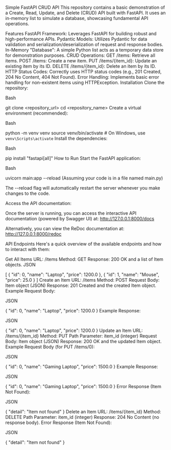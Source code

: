 Simple FastAPI CRUD API
This repository contains a basic demonstration of a Create, Read, Update, and Delete (CRUD) API built with FastAPI. It uses an in-memory list to simulate a database, showcasing fundamental API operations.

Features
FastAPI Framework: Leverages FastAPI for building robust and high-performance APIs.
Pydantic Models: Utilizes Pydantic for data validation and serialization/deserialization of request and response bodies.
In-Memory "Database": A simple Python list acts as a temporary data store for demonstration purposes.
CRUD Operations:
GET /items: Retrieve all items.
POST /items: Create a new item.
PUT /items/{item_id}: Update an existing item by its ID.
DELETE /items/{item_id}: Delete an item by its ID.
HTTP Status Codes: Correctly uses HTTP status codes (e.g., 201 Created, 204 No Content, 404 Not Found).
Error Handling: Implements basic error handling for non-existent items using HTTPException.
Installation
Clone the repository:

Bash

git clone <repository_url>
cd <repository_name>
Create a virtual environment (recommended):

Bash

python -m venv venv
source venv/bin/activate # On Windows, use `venv\Scripts\activate`
Install the dependencies:

Bash

pip install "fastapi[all]"
How to Run
Start the FastAPI application:

Bash

uvicorn main:app --reload
(Assuming your code is in a file named main.py)

The --reload flag will automatically restart the server whenever you make changes to the code.

Access the API documentation:

Once the server is running, you can access the interactive API documentation (powered by Swagger UI) at:
http://127.0.0.1:8000/docs

Alternatively, you can view the ReDoc documentation at:
http://127.0.0.1:8000/redoc

API Endpoints
Here's a quick overview of the available endpoints and how to interact with them:

Get All Items
URL: /items
Method: GET
Response: 200 OK and a list of Item objects.
JSON

[
{
"id": 0,
"name": "Laptop",
"price": 1200.0
},
{
"id": 1,
"name": "Mouse",
"price": 25.0
}
]
Create an Item
URL: /items
Method: POST
Request Body: Item object (JSON)
Response: 201 Created and the created Item object.
Example Request Body:

JSON

{
"id": 0,
"name": "Laptop",
"price": 1200.0
}
Example Response:

JSON

{
"id": 0,
"name": "Laptop",
"price": 1200.0
}
Update an Item
URL: /items/{item_id}
Method: PUT
Path Parameter: item_id (integer)
Request Body: Item object (JSON)
Response: 200 OK and the updated Item object.
Example Request Body (for PUT /items/0):

JSON

{
"id": 0,
"name": "Gaming Laptop",
"price": 1500.0
}
Example Response:

JSON

{
"id": 0,
"name": "Gaming Laptop",
"price": 1500.0
}
Error Response (Item Not Found):

JSON

{
"detail": "Item not found"
}
Delete an Item
URL: /items/{item_id}
Method: DELETE
Path Parameter: item_id (integer)
Response: 204 No Content (no response body).
Error Response (Item Not Found):

JSON

{
"detail": "Item not found"
}
